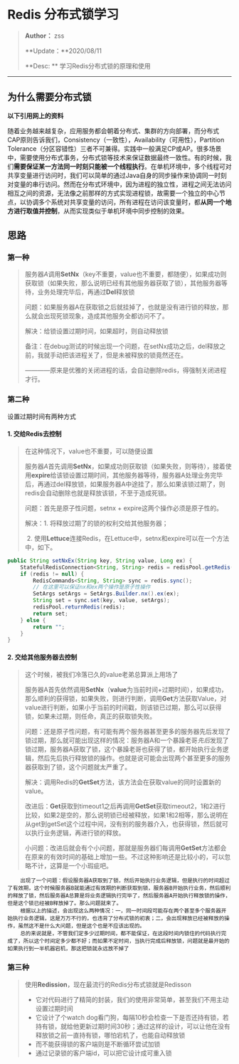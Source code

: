 # Redis 分布式锁学习

> **Author：** zss
>
> **Update：**2020/08/11
>
> **Desc: ** 学习Redis分布式锁的原理和使用

---

## 为什么需要分布式锁

**以下引用网上的资料**

随着业务越来越复杂，应用服务都会朝着分布式、集群的方向部署，而分布式CAP原则告诉我们，Consistency（一致性），Availability（可用性），Partition Tolerance（分区容错性）三者不可兼得。实践中一般满足CP或AP。很多场景中，需要使用分布式事务，分布式锁等技术来保证数据最终一致性。有的时候，我们**需要保证某一方法同一时刻只能被一个线程执行**。在单机环境中，多个线程可对共享变量进行访问时，我们可以简单的通过Java自身的同步操作来协调同一时刻对变量的串行访问。然而在分布式环境中，因为进程的独立性，进程之间无法访问相互之间的资源，无法像之前那样的方式实现进程锁，故需要一个独立的中心节点，以协调多个系统对共享变量的访问，所有进程在访问该变量时，都**从同一个地方进行取值并控制**，从而实现类似于单机环境中同步控制的效果。

## 思路

### 第一种

> 服务器*A*调用**SetNx**（key不重要，value也不重要，都随便），如果成功则获取锁（如果失败，那么说明已经有其他服务器获取了锁），其他服务器等待，业务处理完毕后，再通过**Del**释放锁
>
> 问题：如果服务器A在获取锁之后就挂掉了，也就是没有进行锁的释放，那么就会出现死锁现象，造成其他服务全都访问不了。
>
> 解决：给锁设置过期时间，如果超时，则自动释放锁
>
> 备注：在debug测试的时候出现一个问题，在setNx成功之后，del释放之前，我就手动把该进程关了，但是未被释放的锁竟然还在。
>
> ————原来是优雅的关闭进程的话，会自动删除redis，得强制关闭进程才行。

### 第二种

设置过期时间有两种方式

#### 1. 交给Redis去控制

>在这种情况下，value也不重要，可以随便设置
>
>服务器*A*首先调用**SetNx**，如果成功则获取锁（如果失败，则等待），接着使用**expire**给该锁设置过期时间，其他服务器等待，服务器A处理业务完毕后，再通过del释放锁，如果服务器A中途挂了，那么如果该锁过期了，则redis会自动删除也就是释放该锁，不至于造成死锁。
>
>问题：首先是原子性问题，setnx + expire这两个操作必须是原子性的。
>
>解决：1. 将释放过期了的锁的权利交给其他服务器；
>
>​			2. 使用**Lettuce**连接Redis，在Lettuce中，setnx和expire可以在一个方法中，如下。

```Java
public String setNxEx(String key, String value, Long ex) {
    StatefulRedisConnection<String, String> redis = redisPool.getRedis();
    if (redis != null) {
        RedisCommands<String, String> sync = redis.sync();
        // 在这里可以保证nx和ex两个操作是原子性操作
        SetArgs setArgs = SetArgs.Builder.nx().ex(ex);
        String set = sync.set(key, value, setArgs);
        redisPool.returnRedis(redis);
        return set;
    } else {
        return "";
    }
}
```

#### 2. 交给其他服务器去控制

> 这个时候，被我们冷落已久的value老弟总算派上用场了
>
> 服务器A首先依然调用**SetNx**（**value**为当前时间+过期时间），如果成功，那么顺利的获得锁，如果失败，则进行判断，调用**Get**方法获取Value，对value进行判断，如果小于当前的时间戳，则该锁已过期，那么可以获得锁，如果未过期，则任命，真正的获取锁失败。
>
> 问题：还是原子性问题，有可能有两个服务器甚至更多的服务器先后发现了锁过期，那么就可能出现这样的情况：服务器A和一个暴躁老哥*先后*发现了锁过期，服务器A获取了锁，这个暴躁老哥也获得了锁，都开始执行业务逻辑，然后先后执行释放锁的操作。也就是说可能会出现两个甚至更多的服务器获取到了锁，这个问题就太严重了。
>
> 解决：调用Redis的**GetSet**方法，该方法会在获取value的同时设置新的value。
>
> 改进后：**Get**获取到timeout1之后再调用**GetSet**获取timeout2，1和2进行比较，如果2是空的，那么说明锁已经被释放，如果1和2相等，那么说明在从get到getSet这个过程中间，没有别的服务器介入，也获得锁，然后就可以执行业务逻辑，再进行锁的释放。
>
> 小问题：改进后就会有个小问题，那就是服务器们每调用**GetSet**方法都会在原来的有效时间的基础上增加一些。不过这种影响还是比较小的，可以忽略不计，这算是一个小瑕疵吧。

```TXT
	出现了一个问题：假设服务器A获取到了锁，然后开始执行业务逻辑，但是执行的时间超过了有效期，这个时候服务器B就能通过有效期的判断获取到锁，服务器B开始执行业务，然后顺利的释放了锁，然后服务器A总算是将业务逻辑执行完毕了，然后服务器A开始执行释放锁的操作，但是这个锁已经被B释放掉了。那么问题就来了。
	根据以上的描述，会出现这么两种情况：一，同一时间段可能存在两个甚至多个服务器开始执行业务逻辑，这是万万不行的，也违背了分布式锁的初衷；二，会出现释放已经被释放的操作，虽然这不是什么大问题，但是这个也是不应该出现的。
	总的来说就是，不管我们定多少过期时间，都不能保证，在这段时间内锁住的代码执行完成了，所以这个时间定多少都不好；而如果不定时间，当执行完成后释放锁，问题就是最开始的如果执行到一半机器宕机，那这把锁就永远放不掉了
```

### 第三种

> 使用**Redission**，现在最流行的Redis分布式锁就是Redisson
>
> - 它对代码进行了精简的封装，我们的使用非常简单，甚至我们不用主动设置过期时间
> - 它设计了个watch dog看门狗，每隔10秒会检查一下是否还持有锁，若持有锁，就给他更新过期时间30秒；通过这样的设计，可以让他在没有释放锁之前一直持有锁，哪怕宕机了，也能自动释放锁
> - 而不能获得锁的客户端则是不断循环尝试加锁
> - 通过记录锁的客户端id，可以把它设计成可重入锁